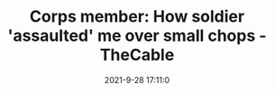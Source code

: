 ---
"title": "Corps member: How soldier 'assaulted' me over small chops - TheCable"
"date": "2021-9-28 17:11:0"
"feed_name": "GOOGLENEWSDRILLING"
"feed_website": "https://news.google.com/search?q=drilling%2Bincident&hl=en-US&gl=US&ceid=US:en"
"feed_rss": "https://news.google.com/rss/search?q=drilling%2Bincident&hl=en-US&gl=US&ceid=US:en"
"link": "https://www.thecable.ng/corps-member-how-soldier-assaulted-me-over-small-chops"
"source": "{'href': 'https://www.thecable.ng', 'title': 'TheCable'}"
"file": "_posts/2021-1-1-d8f7c9e9f03d23dd43ceedeae5740b39e291d268.md"
"accident": "0"
"drilling": "0"
"dead": "0"
"injured": "0"
"arrested": "0"
"where": "unknown site"
"place": "unknown place"
---